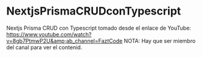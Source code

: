 # NextjsPrismaCRUDconTypescript
Nextjs Prisma CRUD con Typescript tomado desde el enlace de YouTube: https://www.youtube.com/watch?v=8gb7PtmwP2U&amp;ab_channel=FaztCode NOTA: Hay que ser miembro del canal para ver el contenid.
